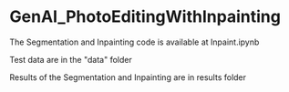 # GenAI_PhotoEditingWithInpainting

The Segmentation and Inpainting code is available at Inpaint.ipynb

Test data are in the "data" folder

Results of the Segmentation and Inpainting are in results folder
